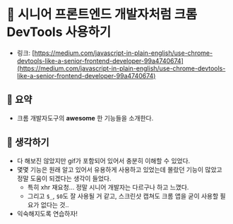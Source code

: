 # 👻 시니어 프론트엔드 개발자처럼 크롬 DevTools 사용하기  

- 링크: [https://medium.com/javascript-in-plain-english/use-chrome-devtools-like-a-senior-frontend-developer-99a4740674](https://medium.com/javascript-in-plain-english/use-chrome-devtools-like-a-senior-frontend-developer-99a4740674)  

## 📝 요약 

- 크롬 개발자도구의 **awesome** 한 기능들을 소개한다.   

## 🤔 생각하기  
- 다 해보진 않았지만 gif가 포함되어 있어서 충분히 이해할 수 있었다.  
- 몇몇 기능은 원래 알고 있어서 유용하게 사용하고 있었는데 몰랐던 기능이 많았고 정말 도움이 되겠다는 생각이 들었다.  
    - 특히 xhr 재요청... 정말 시니어 개발자는 다르구나 하고 느꼈다.  
    - 그리고 `$_`, `$0`도 잘 사용될 거 같고, 스크린샷 캡쳐도 크롬 앱을 굳이 사용할 필요가 없다는 것.. 
- 익숙해지도록 연습하자! 